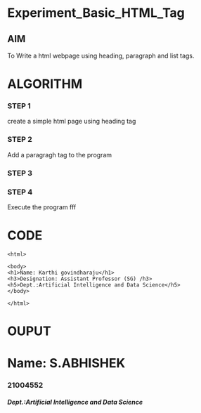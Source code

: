 # Experiment_Basic_HTML_Tag

## AIM
To Write a html webpage using heading, paragraph and list tags.

# ALGORITHM
### STEP 1
create a simple html page using heading tag
### STEP 2
Add a paragragh tag to the program
### STEP 3

### STEP 4
Execute the program fff

# CODE
~~~<!DOCTYPE html>
<html>

<body>
<h1>Name: Karthi govindharaju</h1>
<h3>Designation: Assistant Professor (SG) /h3>
<h5>Dept.:Artificial Intelligence and Data Science</h5>
</body>

</html>
~~~
# OUPUT
<html>
<body>
<h1>Name: S.ABHISHEK</h1>
<h3>21004552</h3>
<h5>Dept.:Artificial Intelligence and Data Science</h5>
</body>
</html>
